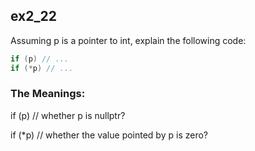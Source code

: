 ## ex2_22
Assuming p is a pointer to int, explain the following code:
```cpp
if (p) // ...
if (*p) // ...
```

### The Meanings:
if (p) // whether p is nullptr?

if (*p) // whether the value pointed by p is zero?
